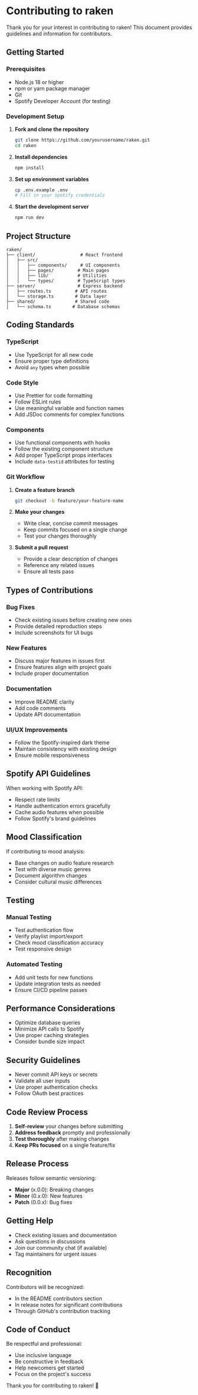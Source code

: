 # Contributing to raken

Thank you for your interest in contributing to raken! This document provides guidelines and information for contributors.

## Getting Started

### Prerequisites
- Node.js 18 or higher
- npm or yarn package manager
- Git
- Spotify Developer Account (for testing)

### Development Setup

1. **Fork and clone the repository**
   ```bash
   git clone https://github.com/yourusername/raken.git
   cd raken
   ```

2. **Install dependencies**
   ```bash
   npm install
   ```

3. **Set up environment variables**
   ```bash
   cp .env.example .env
   # Fill in your Spotify credentials
   ```

4. **Start the development server**
   ```bash
   npm run dev
   ```

## Project Structure

```
raken/
├── client/                 # React frontend
│   ├── src/
│   │   ├── components/     # UI components
│   │   ├── pages/         # Main pages
│   │   ├── lib/           # Utilities
│   │   └── types/         # TypeScript types
├── server/                # Express backend
│   ├── routes.ts         # API routes
│   └── storage.ts        # Data layer
├── shared/               # Shared code
│   └── schema.ts        # Database schemas
```

## Coding Standards

### TypeScript
- Use TypeScript for all new code
- Ensure proper type definitions
- Avoid `any` types when possible

### Code Style
- Use Prettier for code formatting
- Follow ESLint rules
- Use meaningful variable and function names
- Add JSDoc comments for complex functions

### Components
- Use functional components with hooks
- Follow the existing component structure
- Add proper TypeScript props interfaces
- Include `data-testid` attributes for testing

### Git Workflow

1. **Create a feature branch**
   ```bash
   git checkout -b feature/your-feature-name
   ```

2. **Make your changes**
   - Write clear, concise commit messages
   - Keep commits focused on a single change
   - Test your changes thoroughly

3. **Submit a pull request**
   - Provide a clear description of changes
   - Reference any related issues
   - Ensure all tests pass

## Types of Contributions

### Bug Fixes
- Check existing issues before creating new ones
- Provide detailed reproduction steps
- Include screenshots for UI bugs

### New Features
- Discuss major features in issues first
- Ensure features align with project goals
- Include proper documentation

### Documentation
- Improve README clarity
- Add code comments
- Update API documentation

### UI/UX Improvements
- Follow the Spotify-inspired dark theme
- Maintain consistency with existing design
- Ensure mobile responsiveness

## Spotify API Guidelines

When working with Spotify API:
- Respect rate limits
- Handle authentication errors gracefully
- Cache audio features when possible
- Follow Spotify's brand guidelines

## Mood Classification

If contributing to mood analysis:
- Base changes on audio feature research
- Test with diverse music genres
- Document algorithm changes
- Consider cultural music differences

## Testing

### Manual Testing
- Test authentication flow
- Verify playlist import/export
- Check mood classification accuracy
- Test responsive design

### Automated Testing
- Add unit tests for new functions
- Update integration tests as needed
- Ensure CI/CD pipeline passes

## Performance Considerations

- Optimize database queries
- Minimize API calls to Spotify
- Use proper caching strategies
- Consider bundle size impact

## Security Guidelines

- Never commit API keys or secrets
- Validate all user inputs
- Use proper authentication checks
- Follow OAuth best practices

## Code Review Process

1. **Self-review** your changes before submitting
2. **Address feedback** promptly and professionally
3. **Test thoroughly** after making changes
4. **Keep PRs focused** on a single feature/fix

## Release Process

Releases follow semantic versioning:
- **Major** (x.0.0): Breaking changes
- **Minor** (0.x.0): New features
- **Patch** (0.0.x): Bug fixes

## Getting Help

- Check existing issues and documentation
- Ask questions in discussions
- Join our community chat (if available)
- Tag maintainers for urgent issues

## Recognition

Contributors will be recognized:
- In the README contributors section
- In release notes for significant contributions
- Through GitHub's contribution tracking

## Code of Conduct

Be respectful and professional:
- Use inclusive language
- Be constructive in feedback
- Help newcomers get started
- Focus on the project's success

Thank you for contributing to raken! 🎵
